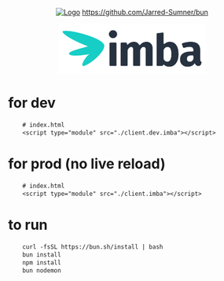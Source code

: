 

<p align="center">
  <a href="https://bun.sh"><img src="https://bun.sh/logo@2x.png" alt="Logo"></a>
  <a href="https://github.com/Jarred-Sumner/bun">https://github.com/Jarred-Sumner/bun</a>
</p>

<p align="center">
<a href="https://imba.io" target="_blank">
<img width="300" src="https://github.com/imba/brand/blob/master/imba-web-logo.png"></a>
</p>

# for dev

```
    # index.html
    <script type="module" src="./client.dev.imba"></script>
```

# for prod (no live reload)

```
    # index.html
    <script type="module" src="./client.imba"></script>
```

# to run

```
    curl -fsSL https://bun.sh/install | bash
    bun install
    npm install
    bun nodemon
```